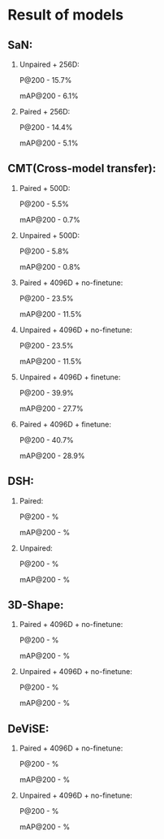 # Result of models

## SaN:

1. Unpaired + 256D:

    P@200 - 15.7%

    mAP@200 - 6.1%

2. Paired + 256D:

    P@200 - 14.4%

    mAP@200 - 5.1%


## CMT(Cross-model transfer):

1. Paired + 500D:

    P@200 - 5.5%

    mAP@200 - 0.7%

2. Unpaired + 500D:

    P@200 - 5.8%

    mAP@200 - 0.8%

3. Paired + 4096D + no-finetune:

    P@200 - 23.5%

    mAP@200 - 11.5%

3. Unpaired + 4096D + no-finetune:

    P@200 - 23.5%

    mAP@200 - 11.5%

4. Unpaired + 4096D + finetune:

    P@200 - 39.9%

    mAP@200 - 27.7%

5. Paired + 4096D + finetune:

    P@200 - 40.7%

    mAP@200 - 28.9%


## DSH:

1. Paired:

    P@200 - %

    mAP@200 - %

2. Unpaired:

    P@200 - %

    mAP@200 - %


## 3D-Shape:

1. Paired + 4096D + no-finetune:

    P@200 - %

    mAP@200 - %

2. Unpaired + 4096D + no-finetune:

    P@200 - %

    mAP@200 - %


## DeViSE:

1. Paired + 4096D + no-finetune:

    P@200 - %

    mAP@200 - %

2. Unpaired + 4096D + no-finetune:

    P@200 - %

    mAP@200 - %